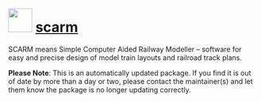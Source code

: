# <img src="https://cdn.jsdelivr.net/gh/mkevenaar/chocolatey-packages@323595ed55bdb26e1af255afd14a80ac860ed821/icons/scarm.png" width="48" height="48"/> [scarm](https://community.chocolatey.org/packages/scarm)

SCARM means Simple Computer Aided Railway Modeller – software for easy and precise design of model train layouts and railroad track plans.

**Please Note**: This is an automatically updated package. If you find it is
out of date by more than a day or two, please contact the maintainer(s) and
let them know the package is no longer updating correctly.
